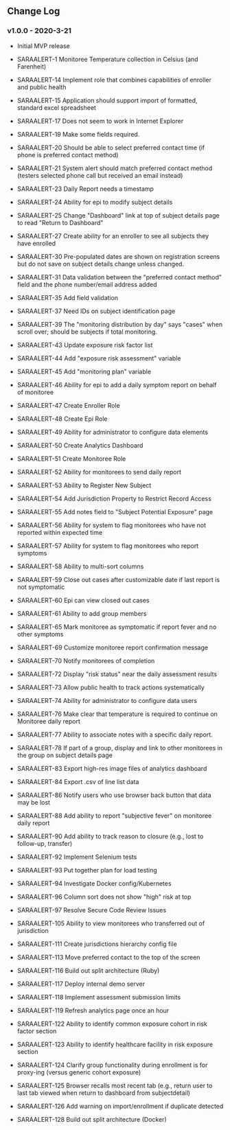 ## Change Log

### v1.0.0 - 2020-3-21

* Initial MVP release

* SARAALERT-1		Monitoree Temperature collection in Celsius (and Farenheit)
* SARAALERT-14	Implement role that combines capabilities of enroller and public health
* SARAALERT-15	Application should support import of formatted, standard excel spreadsheet
* SARAALERT-17	Does not seem to work in Internet Explorer
* SARAALERT-19	Make some fields required.
* SARAALERT-20	Should be able to select preferred contact time (if phone is preferred contact method)
* SARAALERT-21	System alert should match preferred contact method (testers selected phone call but received an email instead)
* SARAALERT-23	Daily Report needs a timestamp
* SARAALERT-24	Ability for epi to modify subject details
* SARAALERT-25	Change "Dashboard" link at top of subject details page to read "Return to Dashboard"
* SARAALERT-27	Create ability for an enroller to see all subjects they have enrolled
* SARAALERT-30	Pre-populated dates are shown on registration screens but do not save on subject details change unless changed.
* SARAALERT-31	Data validation between the "preferred contact method" field and the phone number/email address added
* SARAALERT-35	Add field validation
* SARAALERT-37	Need IDs on subject identification page
* SARAALERT-39	The "monitoring distribution by day" says "cases" when scroll over; should be subjects if total monitoring.
* SARAALERT-43	Update exposure risk factor list
* SARAALERT-44	Add "exposure risk assessment" variable
* SARAALERT-45	Add "monitoring plan" variable
* SARAALERT-46	Ability for epi to add a daily symptom report on behalf of monitoree
* SARAALERT-47	Create Enroller Role
* SARAALERT-48	Create Epi Role
* SARAALERT-49	Ability for administrator to configure data elements
* SARAALERT-50	Create Analytics Dashboard
* SARAALERT-51	Create Monitoree Role
* SARAALERT-52	Ability for monitorees to send daily report
* SARAALERT-53	Ability to Register New Subject
* SARAALERT-54	Add Jurisdiction Property to Restrict Record Access
* SARAALERT-55	Add notes field to "Subject Potential Exposure" page
* SARAALERT-56	Ability for system to flag  monitorees who have not reported within expected time
* SARAALERT-57	Ability for system to flag monitorees who report symptoms
* SARAALERT-58	Ability to multi-sort columns
* SARAALERT-59	Close out cases after customizable date if last report is not symptomatic
* SARAALERT-60	Epi can view closed out cases
* SARAALERT-61	Ability to add group members
* SARAALERT-65	Mark monitoree as symptomatic if report fever and no other symptoms
* SARAALERT-69	Customize monitoree report confirmation message
* SARAALERT-70	Notify monitorees of completion
* SARAALERT-72	Display "risk status" near the daily assessment results
* SARAALERT-73	Allow public health to track actions systematically
* SARAALERT-74	Ability for administrator to configure data users
* SARAALERT-76	Make clear that temperature is required to continue on Monitoree daily report
* SARAALERT-77	Ability to associate notes with a specific daily report.
* SARAALERT-78	If part of a group, display and link to other monitorees in the group on subject details page
* SARAALERT-83	Export high-res image files of analytics dashboard
* SARAALERT-84	Export .csv of line list data
* SARAALERT-86	Notify users who use browser back button that data may be lost
* SARAALERT-88	Add ability to report "subjective fever" on monitoree daily report
* SARAALERT-90	Add ability to track reason to closure (e.g., lost to follow-up, transfer)
* SARAALERT-92	Implement Selenium tests
* SARAALERT-93	Put together plan for load testing
* SARAALERT-94	Investigate Docker config/Kubernetes
* SARAALERT-96	Column sort does not show "high" risk at top
* SARAALERT-97	Resolve Secure Code Review Issues
* SARAALERT-105	Ability to view monitorees who transferred out of jurisdiction
* SARAALERT-111	Create jurisdictions hierarchy config file
* SARAALERT-113	Move preferred contact to the top of the screen
* SARAALERT-116	Build out split architecture (Ruby)
* SARAALERT-117	Deploy internal demo server
* SARAALERT-118	Implement assessment submission limits
* SARAALERT-119	Refresh analytics page once an hour
* SARAALERT-122	Ability to identify common exposure cohort in risk factor section
* SARAALERT-123	Ability to identify healthcare facility in risk exposure section
* SARAALERT-124	Clarify group functionality during enrollment is for proxy-ing (versus generic cohort exposure)
* SARAALERT-125	Browser recalls most recent tab (e.g., return user to last tab viewed when return to dashboard from subjectdetail)
* SARAALERT-126	Add warning on import/enrollment if duplicate detected
* SARAALERT-128	Build out split architecture (Docker)
